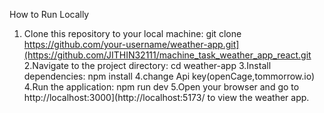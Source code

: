 How to Run Locally

1. Clone this repository to your local machine:
   git clone https://github.com/your-username/weather-app.git](https://github.com/JITHIN32111/machine_task_weather_app_react.git
2.Navigate to the project directory:
    cd weather-app
3.Install dependencies:
    npm install
4.change Api key(openCage,tommorrow.io)  
4.Run the application:
   npm run dev
5.Open your browser and go to http://localhost:3000](http://localhost:5173/ to view the weather app.           
